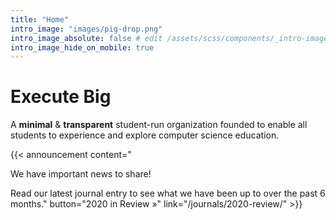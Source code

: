 ```yaml
---
title: "Home"
intro_image: "images/pig-drop.png"
intro_image_absolute: false # edit /assets/scss/components/_intro-image.scss for full control
intro_image_hide_on_mobile: true
---
```


# Execute Big

A **minimal** & **transparent** student-run organization founded to enable all students to experience and explore computer science education. 

<!-- Announcement Block -->
{{< announcement content="<p class='title'>We have important news to share!</p> Read our latest journal entry to see what we have been up to over the past 6 months." button="2020 in Review »" link="/journals/2020-review/" >}}